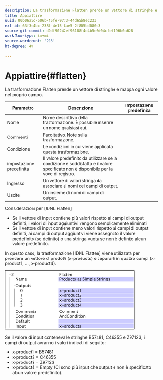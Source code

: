 ```yaml
---
description: La trasformazione Flatten prende un vettore di stringhe e mappa ogni valore nel proprio campo.
title: Appiattire
uuid: 00b06a5c-506b-45fe-9773-44d65b8ec233
exl-id: 63f3e4bc-238f-4e15-8ae5-2f805bd080d3
source-git-commit: d9df90242ef96188f4e4b5e6d04cfef196b0a628
workflow-type: tm+mt
source-wordcount: '223'
ht-degree: 4%

---
```


# Appiattire{#flatten}

La trasformazione Flatten prende un vettore di stringhe e mappa ogni valore nel proprio campo.

| Parametro | Descrizione | impostazione predefinita |
|---|---|---|
| Nome | Nome descrittivo della trasformazione. È possibile inserire un nome qualsiasi qui. |  |
| Commenti | Facoltativo. Note sulla trasformazione. |  |
| Condizione | Le condizioni in cui viene applicata questa trasformazione. |  |
| impostazione predefinita | Il valore predefinito da utilizzare se la condizione è soddisfatta e il valore specificato non è disponibile per la voce di registro. |  |
| Ingresso | Un vettore di valori stringa da associare ai nomi dei campi di output. |  |
| Uscite | Un insieme di nomi di campi di output. |  |

Considerazioni per [!DNL Flatten]

* Se il vettore di input contiene più valori rispetto ai campi di output definiti, i valori di input aggiuntivi vengono semplicemente eliminati.
* Se il vettore di input contiene meno valori rispetto ai campi di output definiti, ai campi di output aggiuntivi viene assegnato il valore predefinito (se definito) o una stringa vuota se non è definito alcun valore predefinito.

In questo caso, la trasformazione [!DNL Flatten] viene utilizzata per prendere un vettore di prodotti (x-products) e separarli in quattro campi (x-product1, ..., x-product4).

![](assets/cfg_TransformationType_Flatten.png)

Se il valore di input conteneva le stringhe B57481, C46355 e Z97123, i campi di output avranno i valori indicati di seguito:

* x-product1 = B57481
* x-product2 = C46355
* x-product3 = Z97123
* x-product4 = Empty (Ci sono più input che output e non è specificato alcun valore predefinito).
